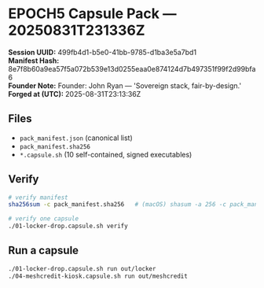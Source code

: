 # EPOCH5 Capsule Pack — 20250831T231336Z

**Session UUID:** 499fb4d1-b5e0-41bb-9785-d1ba3e5a7bd1  
**Manifest Hash:** 8e7f8b60a9ea57f5a072b539e13d0255eaa0e874124d7b497351f99f2d99bfa6  
**Founder Note:** Founder: John Ryan — 'Sovereign stack, fair-by-design.'  
**Forged at (UTC):** 2025-08-31T23:13:36Z

## Files
- `pack_manifest.json` (canonical list)
- `pack_manifest.sha256`
- `*.capsule.sh` (10 self-contained, signed executables)

## Verify
```bash
# verify manifest
sha256sum -c pack_manifest.sha256   # (macOS) shasum -a 256 -c pack_manifest.sha256

# verify one capsule
./01-locker-drop.capsule.sh verify
```

## Run a capsule
```bash
./01-locker-drop.capsule.sh run out/locker
./04-meshcredit-kiosk.capsule.sh run out/meshcredit
```
